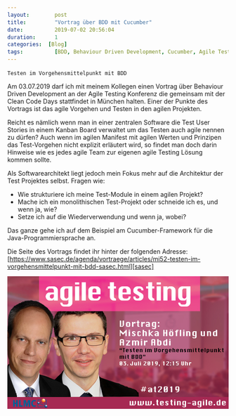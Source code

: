 ```yaml
---
layout: 	   post
title:  	   "Vortrag über BDD mit Cucumber"
date:   	   2019-07-02 20:56:04
duration:	   1
categories:  [Blog]
tags: 		   [BDD, Behaviour Driven Development, Cucumber, Agile Testing, Integration Tests]
---
```


`Testen im Vorgehensmittelpunkt mit BDD`

Am 03.07.2019 darf ich mit meinem Kollegen einen Vortrag über Behaviour Driven Development an der Agile Testing Konferenz die gemeinsam mit der Clean Code Days stattfindet in München halten. 
Einer der Punkte des Vortrags ist das agile Vorgehen und Testen in den agilen Projekten.

Reicht es nämlich wenn man in einer zentralen Software die Test User Stories in einem Kanban Board verwaltet um das Testen auch agile nennen zu dürfen?
Auch wenn im agilen Manifest mit agilen Werten und Prinzipen das Test-Vorgehen nicht explizit erläutert wird, so findet man doch darin Hinweise wie es jedes agile Team zur eigenen agile Testing Lösung kommen sollte.

Als Softwarearchitekt liegt jedoch mein Fokus mehr auf die Architektur der Test Projektes selbst. Fragen wie:
* Wie strukturiere ich meine Test-Module in einem agilen Projekt?
* Mache ich ein monolithischen Test-Projekt oder schneide ich es, und wenn ja, wie?
* Setze ich auf die Wiederverwendung und wenn ja, wobei?

Das ganze gehe ich auf dem Beispiel am Cucumber-Framework für die Java-Programmiersprache an.

Die Seite des Vortrags findet ihr hinter der folgenden Adresse:
[https://www.sasec.de/agenda/vortraege/articles/mi52-testen-im-vorgehensmittelpunkt-mit-bdd-sasec.html][sasec]

![image]  

[image]:   /images/posts/2019-07-02_Vortrag_ueber_BDD_mit_Cucumber/Vortrag_ueber_BDD_mit_Cucumber.jpg
[sasec]:   https://www.sasec.de/agenda/vortraege/articles/mi52-testen-im-vorgehensmittelpunkt-mit-bdd-sasec.html
